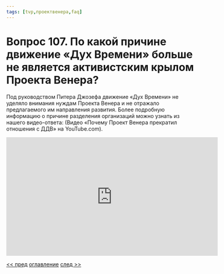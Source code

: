 ```yaml
---
tags: [tvp,проектвенера,faq]
---
```

# Вопрос 107. По какой причине движение «Дух Времени» больше не является активистским крылом Проекта Венера?

Под руководством Питера Джозефа движение «Дух Времени» не уделяло внимания нуждам Проекта Венера и не отражало предлагаемого им направления развития. Более подробную информацию о причине разделения организаций можно узнать из нашего видео-ответа:  (Видео «Почему Проект Венера прекратил отношения с ДДВ» на YouTube.com).

<iframe width="560" height="315" src="https://www.youtube.com/embed/GhWeKmJPoQs" frameborder="0" allowfullscreen="allowfullscreen"></iframe>

[<< пред](Вопрос%20106.%20Что%20вы%20можете%20сказать%20по%20поводу%20секса%20и%20сексуального%20влечения.md) [оглавление](FAQ%20%D0%BF%D0%BE%20%D0%BF%D1%80%D0%BE%D0%B5%D0%BA%D1%82%D1%83%20%C2%AB%D0%92%D0%B5%D0%BD%D0%B5%D1%80%D0%B0%C2%BB.md) [след >>](Вопрос%20108.%20Каково%20ваше%20мнение%20о%20проблеме%20перенаселения.md)

